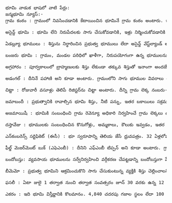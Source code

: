 <pre>
భూమి వాడుక భాషలో వాటి పేర్లు:
జన్మభూమి న్యూస్:-
గ్రామ కంఠం : గ్రామంలో నివసించడానికి కేటాయించిన భూమినే గ్రామ కంఠం అంటారు. ఇది గ్రామానికి చెందిన ఉమ్మడి స్థలం. దీనిలో ప్రభుత్వ సభలు, సమావేశాలు నిర్వహించుకోవచ్చు. 

అసైన్డ్‌ భూమి : భూమి లేని నిరుపేదలకు సాగు చేసుకోవడానికి, ఇళ్లు నిర్మించుకోవడానికి ప్రభుత్వం మంజూరు చేసిన భూమిని అసైన్డ్‌ భూములుగా పేర్కొంటారు. ఈ భూమిని వారసత్వ సంపదగా అనుభవించాల్సిందే గాని ఇతరులకు అమ్మడానికి బదలాయించడానికి వీలుండదు. 

ఏడబ్ల్యూ భూములు : శిస్తును నిర్థారించిన ప్రభుత్వ భూములు లేదా అసైన్డ్‌ వేస్ట్‌ల్యాండ్‌ అంటారు. శిస్తు కట్టిన ఏడబ్ల్యూ భూములు మెట్ట భూములైతే ల్యాండ్స్‌ అంటారు. వీటిని భూమి లేని నిరుపేదలకు పంపిణీ చేసే అవకాశం ఉంటుంది. 

బంజరు భూమి : గ్రామం, మండల పరిధిలో ఖాళీగా, నిరుపయోగంగా ఉన్న భూములను బంజరు భూములుగా గుర్తిస్తారు. వీటిని రెవెన్యూ రికార్డులలో ప్రత్యేక గుర్తులతో సూచిస్తారు. 

అగ్రహారం : పూర్వకాలంలో బ్రాహ్మణులకు శిస్తు లేకుండా తక్కువ శిస్తుతో ఇనాంగా అందజేసిన గ్రామం లేదా అందులో కొంత భాగాన్ని అగ్రహారం అంటారు. 

అడంగల్‌ : దీనినే పహాణి అని కూడా అంటారు. గ్రామంలోని సాగు భూముల వివరాలు ఈ దస్త్రం (రిజిస్టర్‌)లో నమోదు చేస్తుంటారు. దీన్నే గ్రామ లెక్కల మూడో నంబరు రిజిస్టర్‌గా పిలుస్తారు. ఆంధ్రాలో అడంగల్‌ అని పిలుస్తుండగా తెలంగాణాలో పహాణీగా వాడుకలో ఉంది. 

చిట్టా : రోజువారీ వసూళ్లు తెలిపే రిజిస్టర్‌ను చిట్టా అంటారు. దీన్ని గ్రామ లెక్క నంబరు-6 అని అంటారు. ప్రభుత్వానికి చెల్లించాల్సిన నీటి పన్ను, భూమి శిస్తు వగైరాలను అసామీల వారీగా వసూలు చేసి రిజిస్టర్‌లో నమోదు చేస్తారు. 

జమాబందీ : ప్రభుత్వానికి రావాల్సిన భూమి శిస్తు, నీటి పన్ను, ఇతర బకాయిలు సక్రమంగా లెక్క కట్టడం. రెవెన్యూ లెక్కల్లోకి తీసుకు వచ్చారా లేదా అని నిర్థారించడం, గ్రామ, మండల రెవెన్యూ లెక్కల విస్తృత తనిఖీలను జమాబందీ అంటారు. 

అజమాయిషీ : భూమికి సంబంధించి గ్రామ రెవెన్యూ అధికారి నిర్వహించే గ్రామ లెక్కలు ఉన్నదీ, లేనిదీ తనిఖీ చేయడాన్ని అజమాయిషీ అంటారు. రెవెన్యూ ఇన్‌స్పెక్టర్‌, వీఆర్వో రాసిన లెక్కల్లోని వివరాలను సంబంధిత తహశీల్దారు, ఉప తహశీల్దారు తనిఖీలు నిర్వహించాలి. తనిఖీ చేసిన వివరాలను గ్రామ లెక్కనంబరు 3లో నమోదు చేయాలి. ఈ విధంగా అజమాయిషీని ఏటా నిర్వహించాల్సి ఉంటుంది. 

దస్తావేజు : భూములకు సంబంధించిన కొనుగోళ్లు, అమ్మకాలు, కౌలుకు ఇవ్వడం, ఇతర లావాదేవీలను తెలియజేసే పత్రం. భూ బదలాయింపులు చేసే సమయంలో ఈ దస్తావేజులను చట్టపరంగా, రిజిస్ట్రేషన్‌ చేయించుకోవాలి. 

ఎన్‌కంబరెన్స్‌ సర్టిఫికెట్‌ (ఈసీ) : భూ స్వరూపాన్ని తెలియ జేసే ధ్రువపత్రం. 32 ఏళ్లలోపు ఓ సర్వే నంబరు భూమికి గల లావాదేవీలను తెలియజేస్తుంది. 

ఫీల్డ్‌ మెజర్‌మెంట్‌ బుక్‌ (ఎఫెఎంబీ) : దీనిని ఎఫ్‌ఎంబీ టిప్పన్‌ అని కూడా అంటారు. గ్రామ రెవెన్యూ రికార్డులలో ఎఫ్‌ఎంబీ ఒక భాగం. దీనిలో గ్రామంలోని అన్ని సర్వేనంబర్లు, పట్టాలు, వాటికొలతలు ఉంటాయి. 

బందోబస్తు: వ్యవసాయ భూములను సర్వేనిర్వహించి వర్గీకరణ చేపట్టడాన్ని బందోబస్తుగా పేర్కొంటారు. 

బీమెమో : ప్రభుత్వ భూమిని ఆక్రమించుకొని సాగు చేసుకుంటున్న వ్యక్తికి శిస్తు చెల్లించాలని ఆదేశిస్తూ ఇచ్చే నోటీసు. అర్హులైతే కొనసాగిస్తారు. అనర్హులైతే తొలగిస్తారు. 

ఫసలీ : ఏటా జులై 1 తర్వాత నుంచి తర్వాత సంవత్సరం జూన్‌ 30 వరకు ఉన్న 12 నెలల కాలాన్ని ‘ఫసలీ’ అంటారు. ఈ పదం మొఘల్‌ చక్రవర్తుల కాలం నుంచి వాడుకలో ఉంది. 

ఎకరం : ఇది భూమి విస్తీర్ణానికి కొలమానం. 4,840 చదరపు గజాల స్థలం లేదా 100 సెంట్లు (సెంటు అంటే 48.4 గజాల స్థలం) లేదా 40 కుంటలు (కుంట అంటే 121 చదరపు గజాల స్థలం). వీటిని ఎకరంగా పరిగణిస్తారు.
</pre>
